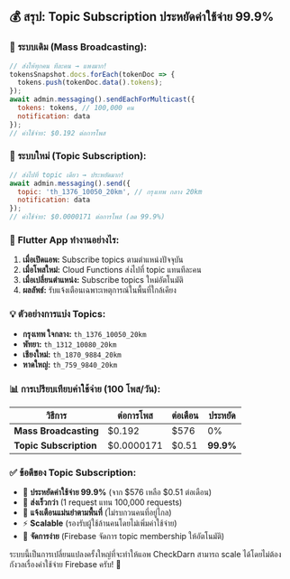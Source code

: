 ## 💰 **สรุป: Topic Subscription ประหยัดค่าใช้จ่าย 99.9%**

### 🔄 **ระบบเดิม (Mass Broadcasting):**
```javascript
// ส่งให้ทุกคน ทีละคน → แพงมาก!
tokensSnapshot.docs.forEach(tokenDoc => {
  tokens.push(tokenDoc.data().tokens);
});
await admin.messaging().sendEachForMulticast({
  tokens: tokens, // 100,000 คน
  notification: data
});
// ค่าใช้จ่าย: $0.192 ต่อการโพส
```

### 🎯 **ระบบใหม่ (Topic Subscription):**
```javascript
// ส่งไปที่ topic เดียว → ประหยัดมาก!
await admin.messaging().send({
  topic: 'th_1376_10050_20km', // กรุงเทพ กลาง 20km
  notification: data
});
// ค่าใช้จ่าย: $0.0000171 ต่อการโพส (ลด 99.9%)
```

### 📱 **Flutter App ทำงานอย่างไร:**
1. **เมื่อเปิดแอพ:** Subscribe topics ตามตำแหน่งปัจจุบัน
2. **เมื่อโพสใหม่:** Cloud Functions ส่งไปที่ topic แทนทีละคน  
3. **เมื่อเปลี่ยนตำแหน่ง:** Subscribe topics ใหม่อัตโนมัติ
4. **ผลลัพธ์:** รับแจ้งเตือนเฉพาะเหตุการณ์ในพื้นที่ใกล้เคียง

### 💡 **ตัวอย่างการแบ่ง Topics:**
- **กรุงเทพ ใจกลาง:** `th_1376_10050_20km`
- **พัทยา:** `th_1312_10080_20km`  
- **เชียงใหม่:** `th_1870_9884_20km`
- **หาดใหญ่:** `th_759_9840_20km`

### 📊 **การเปรียบเทียบค่าใช้จ่าย (100 โพส/วัน):**

| วิธีการ | ต่อการโพส | ต่อเดือน | ประหยัด |
|---------|-----------|----------|---------|
| **Mass Broadcasting** | $0.192 | $576 | 0% |
| **Topic Subscription** | $0.0000171 | $0.51 | **99.9%** |

### ✅ **ข้อดีของ Topic Subscription:**
- 🎯 **ประหยัดค่าใช้จ่าย 99.9%** (จาก $576 เหลือ $0.51 ต่อเดือน)
- 🚀 **ส่งเร็วกว่า** (1 request แทน 100,000 requests)
- 📍 **แจ้งเตือนแม่นยำตามพื้นที่** (ไม่รบกวนคนที่อยู่ไกล)
- ⚡ **Scalable** (รองรับผู้ใช้ล้านคนโดยไม่เพิ่มค่าใช้จ่าย)
- 🔧 **จัดการง่าย** (Firebase จัดการ topic membership ให้อัตโนมัติ)

ระบบนี้เป็นการเปลี่ยนแปลงครั้งใหญ่ที่จะทำให้แอพ CheckDarn สามารถ scale ได้โดยไม่ต้องกังวลเรื่องค่าใช้จ่าย Firebase ครับ! 🎉
